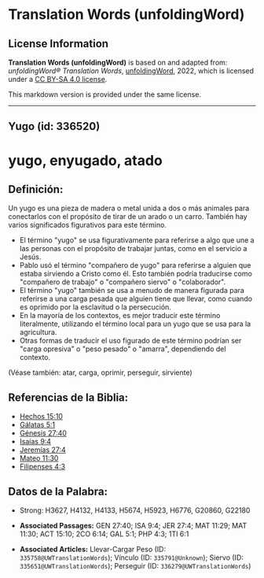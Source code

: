 # Translation Words (unfoldingWord)

## License Information

**Translation Words (unfoldingWord)** is based on and adapted from: _unfoldingWord® Translation Words_, [unfoldingWord](https://unfoldingword.org/utw), 2022, which is licensed under a [CC BY-SA 4.0 license](https://creativecommons.org/licenses/by-sa/4.0/legalcode.en).

This markdown version is provided under the same license.



--------------------------------

## Yugo (id: 336520)

yugo, enyugado, atado
=====================

Definición:
-----------

Un yugo es una pieza de madera o metal unida a dos o más animales para conectarlos con el propósito de tirar de un arado o un carro. También hay varios significados figurativos para este término.

* El término "yugo" se usa figurativamente para referirse a algo que une a las personas con el propósito de trabajar juntas, como en el servicio a Jesús.
* Pablo usó el término "compañero de yugo" para referirse a alguien que estaba sirviendo a Cristo como él. Esto también podría traducirse como "compañero de trabajo" o "compañero siervo" o "colaborador".
* El término "yugo" también se usa a menudo de manera figurada para referirse a una carga pesada que alguien tiene que llevar, como cuando es oprimido por la esclavitud o la persecución.
* En la mayoría de los contextos, es mejor traducir este término literalmente, utilizando el término local para un yugo que se usa para la agricultura.
* Otras formas de traducir el uso figurado de este término podrían ser "carga opresiva" o "peso pesado" o "amarra", dependiendo del contexto.

(Véase también: atar, carga, oprimir, perseguir, sirviente)

Referencias de la Biblia:
-------------------------

* [Hechos 15:10](https://ref.ly/Acts15:10)
* [Gálatas 5:1](https://ref.ly/Gal5:1)
* [Génesis 27:40](https://ref.ly/Gen27:40)
* [Isaías 9:4](https://ref.ly/Isa9:4)
* [Jeremías 27:4](https://ref.ly/Jer27:4)
* [Mateo 11:30](https://ref.ly/Matt11:30)
* [Filipenses 4:3](https://ref.ly/Phil4:3)

Datos de la Palabra:
--------------------

* Strong: H3627, H4132, H4133, H5674, H5923, H6776, G20860, G22180

* **Associated Passages:** GEN 27:40; ISA 9:4; JER 27:4; MAT 11:29; MAT 11:30; ACT 15:10; 2CO 6:14; GAL 5:1; PHP 4:3; 1TI 6:1
* **Associated Articles:** Llevar-Cargar Peso (ID: `335758@UWTranslationWords`); Vínculo (ID: `335791@Unknown`); Siervo (ID: `335651@UWTranslationWords`); Perseguir (ID: `336279@UWTranslationWords`)

